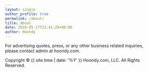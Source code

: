 ```yaml
---
layout: single
author_profile: true
permalink: /about/
title: About
date: 2010-05-17T21:41:29+00:00
author: Hoondy
---
```


For advertising quotes, press, or any other business related inquiries, please contact admin at hoondy.com.

Copyright &copy; {{ site.time | date: '%Y' }} Hoondy.com, LLC. All Rights Reserved.
